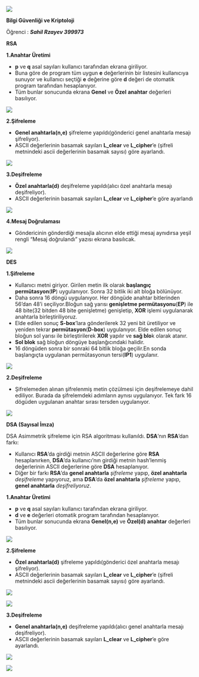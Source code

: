 ﻿![](Aspose.Words.e5d824c8-a23a-4168-a7b7-ffb42e0db72b.001.png)

**Bilgi Güvenliği ve Kriptoloji** 

Öğrenci : ***Sahil Rzayev 399973***

**RSA** 

**1.Anahtar Üretimi** 

- **p** ve **q**  asal sayıları kullanıcı tarafından ekrana giriliyor.  
- Buna göre de program tüm uygun **e** değerlerinin bir listesini kullanıcıya sunuyor ve kullanıcı seçtiği **e** değerine göre **d** değeri de otomatik program tarafından hesaplanıyor.  
- Tüm bunlar sonucunda ekrana **Genel** ve **Özel** **anahtar** değerleri basılıyor. 

![](Aspose.Words.e5d824c8-a23a-4168-a7b7-ffb42e0db72b.002.jpeg)

**2.Şifreleme** 

- **Genel anahtarla(n,e)** şifreleme yapıldı(gönderici genel anahtarla mesajı şifreliyor). 
- ASCII değerlerinin basamak sayıları **L\_clear** ve **L\_cipher**’e (şifreli metnindeki ascii değerlerinin basamak sayısı) göre ayarlandı. 

![](Aspose.Words.e5d824c8-a23a-4168-a7b7-ffb42e0db72b.003.jpeg)

**3.Deşifreleme** 

- **Özel anahtarla(d)** deşifreleme yapıldı(alıcı özel anahtarla mesajı deşifreliyor). 
- ASCII değerlerinin basamak sayıları **L\_clear** ve **L\_cipher**’e göre ayarlandı 

![](Aspose.Words.e5d824c8-a23a-4168-a7b7-ffb42e0db72b.004.jpeg)

**4.Mesaj Doğrulaması** 

- Göndericinin gönderdiği mesajla alıcının elde ettiği mesaj aynıdırsa yeşil rengli “Mesaj doğrulandı” yazısı ekrana basılıcak. 

![](Aspose.Words.e5d824c8-a23a-4168-a7b7-ffb42e0db72b.005.png)

**DES** 

**1.Şifreleme** 

- Kullanıcı metni giriyor. Girilen metin ilk olarak **başlangıç permütasyon**(**IP**) uygulanıyor. Sonra 32 bitlik iki alt bloğa bölünüyor.  
- Daha sonra 16 döngü uygulanıyor. Her döngüde anahtar bitlerinden 56’dan 48’i seçiliyor.Bloğun sağ yarısı **genişletme permütasyonu**(**EP**) ile 48 bite(32 bitden 48 bite genişletme) genişletip, **XOR** işlemi uygulanarak anahtarla birleştiriliyoruz. 
- Elde edilen sonuç **S-box**’lara gönderilerek 32 yeni bit üretiliyor ve yeniden tekrar **permütasyon**(**D-box**) uygulanıyor. Elde edilen sonuç bloğun sol yarısı ile birleştirilerek **XOR** yapılır ve **sağ blo**k olarak atanır.  
- **Sol blok** sağ bloğun döngüye başlanğıcındaki halidir. 
- 16 döngüden sonra bir sonraki 64 bitlik bloğa geçilir.En sonda başlangıçta uygulanan permütasyonun tersi(**IP1**) uygulanır. 

![](Aspose.Words.e5d824c8-a23a-4168-a7b7-ffb42e0db72b.006.png)

**2.Deşifreleme** 

- Şifrelemeden alınan şifrelenmiş metin çözülmesi için deşifrelemeye dahil ediliyor. Burada da şifrelemdeki adımların aynısı uygulanıyor. Tek fark 16 dögüden uygulanan anahtar sırası tersden uygulanıyor. 

![](Aspose.Words.e5d824c8-a23a-4168-a7b7-ffb42e0db72b.007.png)

**DSA (Sayısal İmza)** 

DSA Asimmetrik şifreleme için RSA algoritması kullanıldı. **DSA**’nın **RSA**’dan farkı: 

- Kullanıcı **RSA**’da girdiği metnin ASCII değerlerine göre **RSA** hesaplanırken, **DSA**’da kullanıcı’nın girdiği metnin hash’lenmiş değerlerinin ASCII değerlerine göre **DSA** hesaplanıyor. 
- Diğer bir farkı **RSA**’da **genel anahtarla** *şifreleme* yapıp, **özel anahtarla** *deşifreleme* yapıyoruz, ama  **DSA**’da **özel anahtarla** *şifreleme* yapıp, **genel anahtarla** *deşifreliyoruz*. 

**1.Anahtar Üretimi** 

- **p** ve **q**  asal sayıları kullanıcı tarafından ekrana giriliyor.  
- **d** ve **e** değerleri otomatik program tarafından hesaplanıyor.  
- Tüm bunlar sonucunda ekrana **Genel(n,e)** ve **Özel(d)** **anahtar** değerleri basılıyor. 

![](Aspose.Words.e5d824c8-a23a-4168-a7b7-ffb42e0db72b.008.png)

**2.Şifreleme** 

- **Özel anahtarla(d)** şifreleme yapıldı(gönderici özel anahtarla mesajı şifreliyor). 
- ASCII değerlerinin basamak sayıları **L\_clear** ve **L\_cipher**’e (şifreli metnindeki ascii değerlerinin basamak sayısı) göre ayarlandı. 

![](Aspose.Words.e5d824c8-a23a-4168-a7b7-ffb42e0db72b.009.jpeg)

![](Aspose.Words.e5d824c8-a23a-4168-a7b7-ffb42e0db72b.010.jpeg)

**3.Deşifreleme** 

- **Genel anahtarla(n,e)** deşifreleme yapıldı(alıcı genel anahtarla mesajı deşifreliyor). 
- ASCII değerlerinin basamak sayıları **L\_clear** ve **L\_cipher**’e göre ayarlandı. 

![](Aspose.Words.e5d824c8-a23a-4168-a7b7-ffb42e0db72b.011.jpeg)

![](Aspose.Words.e5d824c8-a23a-4168-a7b7-ffb42e0db72b.012.jpeg)
